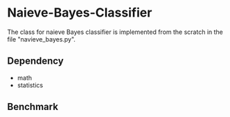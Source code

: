 # Naieve-Bayes-Classifier
The class for naieve Bayes classifier is implemented from the scratch in the file "navieve_bayes.py".  

## Dependency
- math
- statistics  

## Benchmark
